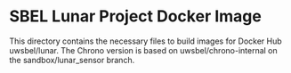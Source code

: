 # SBEL Lunar Project Docker Image 

This directory contains the necessary files to build images for Docker Hub uwsbel/lunar. The Chrono version is based on uwsbel/chrono-internal on the sandbox/lunar_sensor branch.
